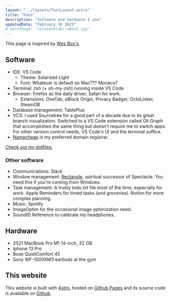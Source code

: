 ```yaml
---
layout: "../layouts/TextLayout.astro"
title: "Uses"
description: "Software and hardware I use"
updatedDate: "February 16 2023"
# heroImage: "/placeholder-about.jpg"
---
```


This page is inspired by [Wes Bos's](https://wesbos.com/uses).

## Software

- IDE: VS Code
  - Theme: Solarized Light
  - Font: Whatever is default on Mac??? Monaco?
- Terminal: zsh (+ oh-my-zsh) running inside VS Code
- Browser: Firefox as the daily driver, Safari for work.
  - Extensions: OneTab, uBlock Origin, Privacy Badger, OctoLinker, SteamDB
- Database management: TablePlus
- VCS: I used Sourcetree for a good part of a decade due to its great branch visualization. Switched to a VS Code extension called Git Graph that accomplishes the same thing but doesn't require me to switch apps. For other version control needs, VS Code's UI and the terminal suffice.
- [Namecheap](https://www.namecheap.com/) is my preferred domain registrar.

[Check out my dotfiles.](https://github.com/ericorruption/dotfiles)

### Other software

- Communications: Slack
- Window management: [Rectangle](https://rectangleapp.com/), spiritual successor of Spectacle. You need this if you're coming from Windows.
- Task management: A trusty todo.txt file most of the time, especially for work. Apple Reminders for timed tasks (and groceries). Notion for more complex planning.
- Music: Spotify
- ImageOptim for the occasional image optimization need.
- SoundID Reference to calibrate my headphones.

## Hardware

- 2021 MacBook Pro M1 14-inch, 32 GB
- Iphone 13 Pro
- Bose QuietComfort 45
- Sony WF-1000XM3 earbuds at the gym

## This website

This website is built with [Astro](https://astro.build/), hosted on [Github Pages](https://pages.github.com/) and its source code is available on [Github](https://github.com/ericorruption/ericorruption.github.io/).
